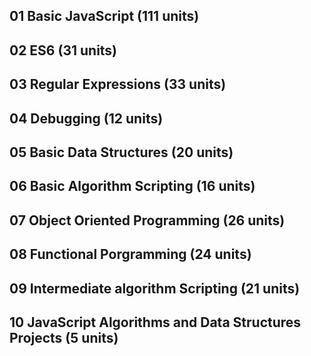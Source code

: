 ## 01 Basic JavaScript (111 units)

## 02 ES6 (31 units) 

## 03 Regular Expressions (33 units) 

## 04 Debugging (12 units)

## 05 Basic Data Structures (20 units)

## 06 Basic Algorithm Scripting (16 units)

## 07 Object Oriented Programming (26 units)

## 08 Functional Porgramming (24 units)

## 09 Intermediate algorithm Scripting (21 units)

## 10 JavaScript Algorithms and Data Structures Projects (5 units) 

